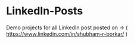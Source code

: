 # LinkedIn-Posts
Demo projects for all LinkedIn post posted on  -> ( https://www.linkedin.com/in/shubham-r-borkar/  )
